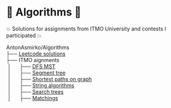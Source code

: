 # :metal: Algorithms :metal:
:boom: Solutions for assignments from ITMO University and contests I participated :boom:

AntonAsmirko/Algorithms\
├── [Leetcode solutions](https://github.com/AntonAsmirko/Algorithms/blob/main/letcode/problems.md)\
├── ITMO aignments\
&nbsp;│&nbsp;&nbsp;&nbsp;&nbsp;&nbsp;&nbsp;├── [DFS MST](https://github.com/AntonAsmirko/Algorithms/blob/main/DFS%2C%20MST%20ITMO%20aignments/problems.md)\
&nbsp;│&nbsp;&nbsp;&nbsp;&nbsp;&nbsp;&nbsp;├── [Segment tree](https://github.com/AntonAsmirko/Algorithms/blob/main/SegmentTree/problems.md)\
&nbsp;│&nbsp;&nbsp;&nbsp;&nbsp;&nbsp;&nbsp;├── [Shortest paths on graph](https://github.com/AntonAsmirko/Algorithms/blob/main/Shortest%20paths%20and%20Games%20on%20graphs%20ITMO%20asignments/problems.md)\
&nbsp;│&nbsp;&nbsp;&nbsp;&nbsp;&nbsp;&nbsp;├── [String algorithms](https://github.com/AntonAsmirko/Algorithms/blob/main/StringAlgorithms/problems.md)\
&nbsp;│&nbsp;&nbsp;&nbsp;&nbsp;&nbsp;&nbsp;├── [Search trees](https://github.com/AntonAsmirko/Algorithms/blob/main/Search%20Trees/problems.md)\
&nbsp;│&nbsp;&nbsp;&nbsp;&nbsp;&nbsp;&nbsp;├── [Matchings](https://github.com/AntonAsmirko/Algorithms/blob/main/Matchings/problems.md)
